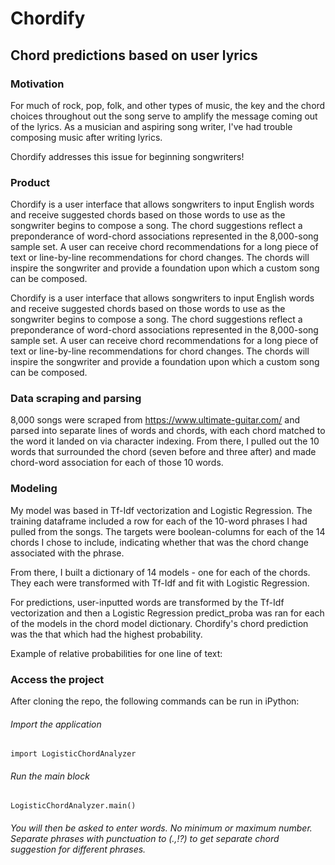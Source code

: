 # Chordify

## Chord predictions based on user lyrics

### Motivation

For much of rock, pop, folk, and other types of music, the key and the chord choices throughout out the song serve to amplify the message coming out of the lyrics. As a musician and aspiring song writer, I've had trouble composing music after writing lyrics.

Chordify addresses this issue for beginning songwriters! 

### Product

Chordify is a user interface that allows songwriters to input English words and receive suggested chords based on those words to use as the songwriter begins to compose a song. The chord suggestions reflect a preponderance of word-chord associations represented in the 8,000-song sample set.  A user can receive chord recommendations for a long piece of text or line-by-line recommendations for chord changes. The chords will inspire the songwriter and provide a foundation upon which a custom song can be composed.  

Chordify is a user interface that allows songwriters to input English words and receive suggested chords based on those words to use as the songwriter begins to compose a song. The chord suggestions reflect a preponderance of word-chord associations represented in the 8,000-song sample set.  A user can receive chord recommendations for a long piece of text or line-by-line recommendations for chord changes. The chords will inspire the songwriter and provide a foundation upon which a custom song can be composed. 

### Data scraping and parsing 

8,000 songs were scraped from https://www.ultimate-guitar.com/ and parsed into separate lines of words and chords, with each chord matched to the word it landed on via character indexing. From there, I pulled out the 10 words that surrounded the chord (seven before and three after) and made chord-word association for each of those 10 words.  

### Modeling 

My model was based in Tf-Idf vectorization and Logistic Regression. The training dataframe included a row for each of the 10-word phrases I had pulled from the songs. The targets were boolean-columns for each of the 14 chords I chose to include, indicating whether that was the chord change associated with the phrase. 

From there, I built a dictionary of 14 models - one for each of the chords. They each were transformed with Tf-Idf and fit with Logistic Regression.

For predictions, user-inputted words are transformed by the Tf-Idf vectorization and then a Logistic Regression predict_proba was ran for each of the models in the chord model dictionary. Chordify's chord prediction was the that which had the highest probability. 

Example of relative probabilities for one line of text: 



### Access the project 

After cloning the repo, the following commands can be run in iPython: 

###### Import the application 

```import LogisticChordAnalyzer```

###### Run the main block 

```LogisticChordAnalyzer.main()```

###### You will then be asked to enter words. No minimum or maximum number. Separate phrases with punctuation to (.,!?) to get separate  chord suggestion for different phrases. 
